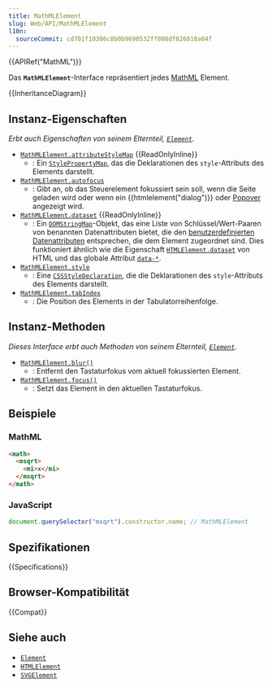 ```yaml
---
title: MathMLElement
slug: Web/API/MathMLElement
l10n:
  sourceCommit: cd701f10306c8b0b9690532ff808df826818a04f
---
```


{{APIRef("MathML")}}

Das **`MathMLElement`**-Interface repräsentiert jedes [MathML](/de/docs/Web/MathML) Element.

{{InheritanceDiagram}}

## Instanz-Eigenschaften

_Erbt auch Eigenschaften von seinem Elternteil, [`Element`](/de/docs/Web/API/Element)_.

- [`MathMLElement.attributeStyleMap`](/de/docs/Web/API/MathMLElement/attributeStyleMap) {{ReadOnlyInline}}
  - : Ein [`StylePropertyMap`](/de/docs/Web/API/StylePropertyMap), das die Deklarationen des `style`-Attributs des Elements darstellt.
- [`MathMLElement.autofocus`](/de/docs/Web/API/MathMLElement/autofocus)
  - : Gibt an, ob das Steuerelement fokussiert sein soll, wenn die Seite geladen wird oder wenn ein {{htmlelement("dialog")}} oder [Popover](/de/docs/Web/HTML/Reference/Global_attributes/popover) angezeigt wird.
- [`MathMLElement.dataset`](/de/docs/Web/API/MathMLElement/dataset) {{ReadOnlyInline}}
  - : Ein [`DOMStringMap`](/de/docs/Web/API/DOMStringMap)-Objekt, das eine Liste von Schlüssel/Wert-Paaren von benannten Datenattributen bietet, die den [benutzerdefinierten Datenattributen](/de/docs/Web/HTML/How_to/Use_data_attributes) entsprechen, die dem Element zugeordnet sind. Dies funktioniert ähnlich wie die Eigenschaft [`HTMLElement.dataset`](/de/docs/Web/API/HTMLElement/dataset) von HTML und das globale Attribut [`data-*`](/de/docs/Web/HTML/Reference/Global_attributes/data-*).
- [`MathMLElement.style`](/de/docs/Web/API/MathMLElement/style)
  - : Eine [`CSSStyleDeclaration`](/de/docs/Web/API/CSSStyleDeclaration), die die Deklarationen des `style`-Attributs des Elements darstellt.
- [`MathMLElement.tabIndex`](/de/docs/Web/API/MathMLElement/tabIndex)
  - : Die Position des Elements in der Tabulatorreihenfolge.

## Instanz-Methoden

_Dieses Interface erbt auch Methoden von seinem Elternteil, [`Element`](/de/docs/Web/API/Element)_.

- [`MathMLElement.blur()`](/de/docs/Web/API/MathMLElement/blur)
  - : Entfernt den Tastaturfokus vom aktuell fokussierten Element.
- [`MathMLElement.focus()`](/de/docs/Web/API/MathMLElement/focus)
  - : Setzt das Element in den aktuellen Tastaturfokus.

## Beispiele

### MathML

```html
<math>
  <msqrt>
    <mi>x</mi>
  </msqrt>
</math>
```

### JavaScript

```js
document.querySelector("msqrt").constructor.name; // MathMLElement
```

## Spezifikationen

{{Specifications}}

## Browser-Kompatibilität

{{Compat}}

## Siehe auch

- [`Element`](/de/docs/Web/API/Element)
- [`HTMLElement`](/de/docs/Web/API/HTMLElement)
- [`SVGElement`](/de/docs/Web/API/SVGElement)

